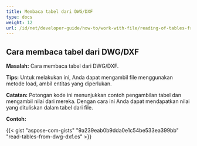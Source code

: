 ```yaml
---
title: Membaca tabel dari DWG/DXF
type: docs
weight: 12
url: /id/net/developer-guide/how-to/work-with-file/reading-of-tables-from-dwg-dxf/
---
```


## **Cara membaca tabel dari DWG/DXF**

**Masalah:** Cara membaca tabel dari DWG/DXF.

**Tips:** Untuk melakukan ini, Anda dapat mengambil file menggunakan metode load, ambil entitas yang diperlukan.

**Catatan:** Potongan kode ini menunjukkan contoh pengambilan tabel dan mengambil nilai dari mereka. Dengan cara ini Anda dapat mendapatkan nilai yang dituliskan dalam tabel dari file.

**Contoh:**

{{< gist "aspose-com-gists" "9a239eab0b9dda0e1c54be533ea399bb" "read-tables-from-dwg-dxf.cs" >}}
